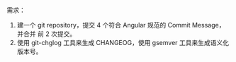 #

需求：
1. 建一个 git repository，提交 4 个符合 Angular 规范的 Commit Message，并合并
前 2 次提交。
2. 使用 git-chglog 工具来生成 CHANGEOG，使用 gsemver 工具来生成语义化版本号。

